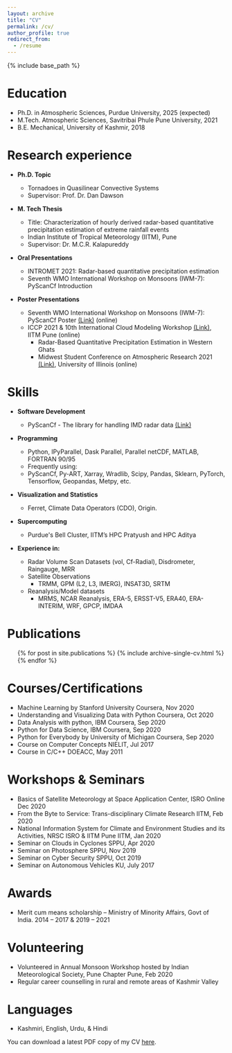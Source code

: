 ```yaml
---
layout: archive
title: "CV"
permalink: /cv/
author_profile: true
redirect_from:
  - /resume
---
```

{% include base_path %}

Education
======
* Ph.D. in Atmospheric Sciences, Purdue University, 2025 (expected)
* M.Tech. Atmospheric Sciences, Savitribai Phule Pune University, 2021
* B.E. Mechanical, University of Kashmir, 2018

Research experience
======
* **Ph.D. Topic**
  * Tornadoes in Quasilinear Convective Systems  
  * Supervisor: Prof. Dr. Dan Dawson
  
* **M. Tech Thesis**
  * Title: Characterization of hourly derived radar-based quantitative precipitation estimation of extreme rainfall events
  * Indian Institute of Tropical Meteorology (IITM), Pune
  * Supervisor: Dr. M.C.R. Kalapureddy

* **Oral Presentations**
  * INTROMET 2021: Radar-based quantitative precipitation estimation
  * Seventh WMO International Workshop on Monsoons (IWM-7): PyScanCf Introduction

* **Poster Presentations**
  * Seventh WMO International Workshop on Monsoons (IWM-7): PyScanCf Poster [(Link)](https://nwp.imd.gov.in/IWM-7/upload/97_Syed%20Hamid%20Ali_poster_IWM7_e-Python_Toolkit_PYSCANCF.pdf) (online)
  * ICCP 2021 & 10th International Cloud Modeling Workshop [(Link)](https://iccp2021.ipostersessions.com/Default.aspx?s=06-95-0D-06-CE-83-AE-82-1F-38-DA-09-F6-C7-C9-81), IITM Pune (online)
    * Radar-Based Quantitative Precipitation Estimation in Western Ghats
	* Midwest Student Conference on Atmospheric Research 2021 [(Link)](https://atmos.illinois.edu/document/34), University of Illinois (online)
  
Skills
======
* **Software Development**
  * PyScanCf - The library for handling IMD radar data [(Link)](https://github.com/syedhamidali/PyScanCf)
* **Programming**
  * Python, IPyParallel, Dask Parallel, Parallel netCDF, MATLAB, FORTRAN 90/95
  * Frequently using:
   * PyScanCf, Py-ART, Xarray, Wradlib, Scipy, Pandas, Sklearn, PyTorch, Tensorflow, Geopandas, Metpy, etc.

* **Visualization and Statistics**
  * Ferret, Climate Data Operators (CDO), Origin.
* **Supercomputing**
  * Purdue's Bell Cluster, IITM’s HPC Pratyush and HPC Aditya
* **Experience in:**
   * Radar Volume Scan Datasets (vol, Cf-Radial), Disdrometer, Raingauge, MRR
  * Satellite Observations
      * TRMM, GPM (L2, L3, IMERG), INSAT3D, SRTM
  * Reanalysis/Model datasets
      * MRMS, NCAR Reanalysis, ERA-5, ERSST-V5, ERA40, ERA-INTERIM, WRF, GPCP, IMDAA

Publications
======
  <ul>{% for post in site.publications %}
    {% include archive-single-cv.html %}
  {% endfor %}</ul>

Courses/Certifications
======
  * Machine Learning by Stanford University	Coursera, Nov 2020
  * Understanding and Visualizing Data with Python	Coursera, Oct 2020
  * Data Analysis with python, IBM 	Coursera, Sep 2020
  * Python for Data Science, IBM	Coursera, Sep 2020
  * Python for Everybody by University of Michigan	Coursera, Sep 2020
  * Course on Computer Concepts	NIELIT, Jul 2017
  * Course in C/C++	DOEACC, May 2011

Workshops & Seminars
======
  * Basics of Satellite Meteorology at Space Application Center, ISRO	Online Dec 2020
  * From the Byte to Service: Trans-disciplinary Climate Research	IITM, Feb 2020
  * National Information System for Climate and Environment Studies and its Activities, NRSC ISRO & IITM Pune	IITM, Jan 2020
  * Seminar on Clouds in Cyclones	SPPU, Apr 2020  
  * Seminar on Photosphere	SPPU, Nov 2019  
  * Seminar on Cyber Security	SPPU, Oct 2019  
  * Seminar on Autonomous Vehicles	KU, July 2017

Awards
======
  * Merit cum means scholarship – Ministry of Minority Affairs, Govt of India.	2014 – 2017 & 2019 – 2021

Volunteering
======
  * Volunteered in Annual Monsoon Workshop hosted by Indian Meteorological Society, Pune Chapter	Pune, Feb 2020
  * Regular career counselling in rural and remote areas of Kashmir Valley

Languages
====== 
  * Kashmiri, English, Urdu, & Hindi

You can download a latest PDF copy of my CV [here](/files/pdf/CV.pdf).